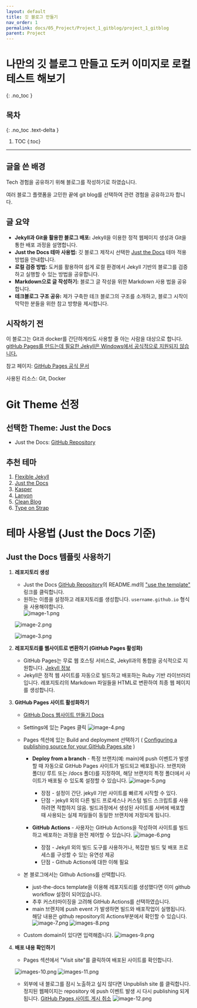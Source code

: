 ```yaml
---
layout: default
title: 깃 블로그 만들기
nav_order: 1
permalink: docs/05_Project/Project_1_gitblog/project_1_gitblog
parent: Project
---
```


# 나만의 깃 블로그 만들고 도커 이미지로 로컬 테스트 해보기
{: .no_toc }

## 목차
{: .no_toc .text-delta }

1. TOC
{:toc}

---

## 글을 쓴 배경

Tech 경험을 공유하기 위해 블로그를 작성하기로 하였습니다.

여러 블로그 플랫폼을 고민한 끝에 git blog를 선택하여 관련 경험을 공유하고자 합니다.

## 글 요약

- **Jekyll과 Git을 활용한 블로그 배포:** Jekyll을 이용한 정적 웹페이지 생성과 Git을 통한 배포 과정을 설명합니다.
- **Just the Docs 테마 사용법:** 깃 블로그 제작시 선택한 [Just the Docs](https://github.com/just-the-docs/just-the-docs.git) 테마 적용 방법을 안내합니다.
- **로컬 검증 방법:** 도커를 활용하여 쉽게 로컬 환경에서 Jekyll 기반의 블로그를 검증하고 실행할 수 있는 방법을 공유합니다.
- **Markdown으로 글 작성하기:** 블로그 글 작성을 위한 Markdown 사용 법을 공유합니다.
- **테크블로그 구조 공유:** 제가 구축한 테크 블로그의 구조를 소개하고, 블로그 시작이 막막한 분들을 위한 참고 방향을 제시합니다.

## 시작하기 전

이 블로그는 Git과 docker를 간단하게라도 사용할 줄 아는 사람을 대상으로 합니다.
[gitHub Pages를 만드는데 필요한 Jekyll은 Windows에서 공식적으로 지원되지 않습니다.](https://jekyllrb-ko.github.io/docs/installation/windows/)

참고 페이지: [GitHub Pages 공식 문서](https://docs.github.com/ko/pages/quickstart)

사용된 리소스: Git, Docker

# Git Theme 선정

## 선택한 Theme: Just the Docs
- Just the Docs: [GitHub Repository](https://github.com/just-the-docs/just-the-docs.git)

## 추천 테마
1. [Flexible Jekyll](https://github.com/artemsheludko/flexible-jekyll.git)
2. [Just the Docs](https://github.com/just-the-docs/just-the-docs.git)
3. [Kasper](https://github.com/rosario/kasper.git)
4. [Lanyon](https://github.com/poole/lanyon.git)
5. [Clean Blog](https://github.com/StartBootstrap/startbootstrap-clean-blog-jekyll.git)
6. [Type on Strap](https://github.com/sylhare/Type-on-Strap.git)

# 테마 사용법 (Just the Docs 기준)

## Just the Docs 템플릿 사용하기

1. **레포지토리 생성**
    - Just the Docs [GitHub Repository](https://github.com/just-the-docs/just-the-docs.git)의 README.md의 ["use the template"](https://github.com/new?template_name=just-the-docs-template&template_owner=just-the-docs) 링크를 클릭합니다.
    - 원하는 이름을 설정하고 레포지토리를 생성합니다. `username.github.io` 형식을 사용해야합니다.     
    ![image-1.png](image-1.png)

    ![image-2.png](image-2.png)

    ![image-3.png](image-3.png)

2. **레포지토리를 웹사이트로 변환하기 (GitHub Pages 활성화)**
    - GitHub Pages는 무료 웹 호스팅 서비스로, Jekyll과의 통합을 공식적으로 지원합니다. [Jekyll 정보](https://docs.github.com/ko/pages/setting-up-a-github-pages-site-with-jekyll/about-github-pages-and-jekyll#about-jekyll)
    - Jekyll은 정적 웹 사이트를 자동으로 빌드하고 배포하는 Ruby 기반 라이브러리입니다. 레포지토리의 Markdown 파일들을 HTML로 변환하여 최종 웹 페이지를 생성합니다.

3. **GitHub Pages 사이트 활성화하기**
   - [GitHub Docs 웹사이트 만들기 Docs](https://docs.github.com/ko/pages/quickstart#creating-your-website)
   
   - Settings에 있는 Pages 클릭
     ![image-4.png](image-4.png)
   
   - Pages 섹션에 있는 Build and deployment 선택하기 ( [Configuring a publishing source for your GitHub Pages site](https://docs.github.com/en/pages/getting-started-with-github-pages/configuring-a-publishing-source-for-your-github-pages-site) )
     * **Deploy from a branch** - 특정 브랜치(예: main)에 push 이벤트가 발생할 때 자동으로 GitHub Pages 사이트가 빌드되고 배포됩니다.
        브랜치와 폴더(/ 루트 또는 /docs 폴더)를 지정하여, 해당 브랜치의 특정 폴더에서 사이트가 배포될 수 있도록 설정할 수 있습니다.
        ![image-5.png](image-5.png)
        
        * 장점 - 설정이 간단. jekyll 기반 사이트를 빠르게 시작할 수 있다.
        * 단점 - jekyll 외의 다른 빌드 프로세스나 커스텀 빌드 스크립트를 사용하려면 적합하지 않음. 빌드과정에서 생성된 사이트를 서버에 배포할 때 사용되는 실제 파일들이 동일한 브랜치에 저장되게 됩니다.

     * **GitHub Actions** - 사용자는 GitHub Actions을 작성하여 사이트를 빌드하고 배포하는 과정을 완전 제어할 수 있습니다.
        ![image-6.png](image-6.png)

        * 장점 - Jekyll 외의 빌드 도구를 사용하거나, 복잡한 빌드 및 배포 프로세스를 구성할 수 있는 유연성 제공
        * 단점 - Github Actions에 대한 이해 필요

   - 본 블로그에서는 Github Actions를 선택합니다.
     * just-the-docs template을 이용해 레포지토리를 생성했다면 이미 github workflow 설정이 되어있습니다.
     * 추후 커스터마이징을 고려해 GitHub Actions를 선택하였습니다.
     * main 브랜치에 push event 가 발생하면 빌드와 배포작업이 실행됩니다. 해당 내용은 github repository의 Actions부분에서 확인할 수 있습니다.
      ![image-7.png](image-7.png)
      ![images-8.png](images-8.png)
   
   - Custom domain이 있다면 입력해줍니다.
      ![images-9.png](images-9.png)

4. **배포 내용 확인하기**
    - Pages 섹션에서 "Visit site"를 클릭하여 배포된 사이트를 확인합니다. 

    ![images-10.png](images-10.png)
    ![images-11.png](images-11.png)
   
   - 외부에 내 블로그를 잠시 노출하고 싶지 않다면 Unpublish site 를 클릭합니다. 정지된 웹페이지는 repository 에 push 이벤트 발생 시 다시 publishing 되게 됩니다.
   [GitHub Pages 사이트 게시 취소](https://docs.github.com/ko/pages/getting-started-with-github-pages/unpublishing-a-github-pages-site)
    ![image-12.png](image-12.png)



